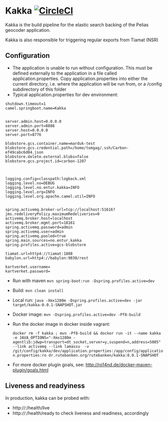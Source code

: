 # Kakka [![CircleCI](https://circleci.com/gh/entur/kakka.svg?style=svg&circle-token=ad5039464c06f39960f03e52db5e67ce9633d507)](https://circleci.com/gh/entur/kakka)

Kakka is the build pipeline for the elastic search backing of the Pelias geocoder application. 
 
Kakka is also responsible for triggering regular exports from Tiamat (NSR)



## Configuration
* The application is unable to run without configuration. This must be defined externally to the application in a file called application.properties. Copy application.properties into either the current directory, i.e. where the application will be run from, or a /config subdirectory of this folder
* Typical application.properties for dev environment:

```
shutdown.timeout=1
camel.springboot.name=Kakka


server.admin.host=0.0.0.0
server.admin.port=8888
server.host=0.0.0.0
server.port=8776

blobstore.gcs.container.name=marduk-test
blobstore.gcs.credential.path=/home/tomgag/.ssh/Carbon-ef49cabc6d04.json
blobstore.delete.external.blobs=false
blobstore.gcs.project.id=carbon-1287



logging.config=classpath:logback.xml
logging.level.no=DEBUG
logging.level.no.entur.kakka=INFO
logging.level.org=INFO
logging.level.org.apache.camel.util=INFO


spring.activemq.broker-url=tcp://localhost:51616?jms.redeliveryPolicy.maximumRedeliveries=0
activemq.broker.host=localhost
activemq.broker.mgmt.port=18161
spring.activemq.password=admin
spring.activemq.user=admin
spring.activemq.pooled=true
spring.main.sources=no.entur.kakka
spring.profiles.active=gcs-blobstore

tiamat.url=http4://tiamat:1888
babylon.url=http4://babylon:9030/rest

kartverket.username=
kartverket.password=

```
* Run with maven `mvn spring-boot:run -Dspring.profiles.active=dev`

* Build: `mvn clean install`
* Local run: `java -Xmx1280m -Dspring.profiles.active=dev -jar target/kakka-0.0.1-SNAPSHOT.jar`
* Docker image: `mvn -Dspring.profiles.active=dev -Pf8-build`
* Run the docker image in docker inside vagrant:

     ```docker rm -f kakka ; mvn -Pf8-build && docker run -it --name kakka -e JAVA_OPTIONS="-Xmx1280m -agentlib:jdwp=transport=dt_socket,server=y,suspend=n,address=5005" --link activemq --link lamassu  -v /git/config/kakka/dev/application.properties:/app/config/application.properties:ro dr.rutebanken.org/rutebanken/kakka:0.0.1-SNAPSHOT```

* For more docker plugin goals, see: http://ro14nd.de/docker-maven-plugin/goals.html


## Liveness and readyiness
In production, kakka can be probed with:
- http://<host>:<port>/health/live
- http://<host>:<port>/health/ready
to check liveness and readiness, accordingly

